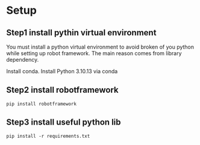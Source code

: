 # Setup
## Step1 install pythin virtual environment
You must install a python virtual environment to avoid broken of you python while setting up robot framework.
The main reason comes from library dependency.

Install conda.
Install Python 3.10.13 via conda 

## Step2 install robotframework
`pip install robotframework`

## Step3 install useful python lib 
`pip install -r requirements.txt`
